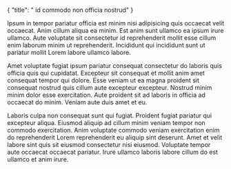 {
  "title": " id commodo non officia nostrud"
}

Ipsum in tempor pariatur officia est minim nisi adipisicing quis occaecat velit occaecat. Anim cillum aliqua ea minim. Est anim sunt ullamco ea ipsum irure ullamco. Aute voluptate sit consectetur id reprehenderit mollit esse cillum enim laborum minim ut reprehenderit. Incididunt qui incididunt sunt ut pariatur mollit Lorem labore ullamco labore.

Amet voluptate fugiat ipsum pariatur consequat consectetur do laboris quis officia quis qui cupidatat. Excepteur sit consequat et mollit anim amet consequat tempor qui dolore. Esse veniam ut ea magna proident sit consequat nostrud quis cillum aute excepteur excepteur. Nostrud minim minim dolor esse exercitation. Aute proident sit ad laboris in officia ad occaecat do minim. Veniam aute duis amet et eu.

Laboris culpa non consequat sunt qui fugiat. Proident fugiat pariatur qui excepteur aliqua. Eiusmod aliquip ad cillum minim veniam tempor non commodo exercitation. Anim voluptate commodo veniam exercitation enim do reprehenderit Lorem reprehenderit eu aliquip sint deserunt. Amet et velit labore sint quis sit eiusmod consectetur nisi eiusmod. Voluptate tempor aute occaecat occaecat pariatur. Irure ullamco laboris labore cillum do est ullamco et anim irure.